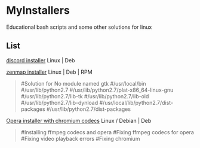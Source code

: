 # MyInstallers
Educational bash scripts and some other solutions for linux

## List
[discord installer](https://github.com/kh4xi/MyInstallers/blob/main/discord_installer.sh) Linux | Deb

[zenmap installer](https://github.com/kh4xi/MyInstallers/blob/main/zenmap_installer.sh) Linux | Deb | RPM 
> #Solution for No module named gtk
> #/usr/local/bin
> #/usr/lib/python2.7
> #/usr/lib/python2.7/plat-x86_64-linux-gnu
> #/usr/lib/python2.7/lib-tk
> #/usr/lib/python2.7/lib-old
> #/usr/lib/python2.7/lib-dynload
> #/usr/local/lib/python2.7/dist-packages
> #/usr/lib/python2.7/dist-packages

[Opera installer with chromium codecs](https://github.com/kh4xi/MyInstallers/blob/main/opera_installer.sh) Linux / Debian | Deb
> #Installing ffmpeg codecs and opera
> #Fixing ffmpeg codecs for opera
> #Fixing video playback errors
> #Fixing chromium
